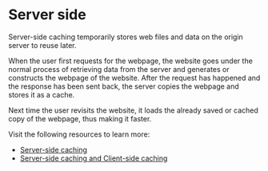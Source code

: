 # Server side

Server-side caching temporarily stores web files and data on the origin server to reuse later.

When the user first requests for the webpage, the website goes under the normal process of retrieving data from the server and generates or constructs the webpage of the website. After the request has happened and the response has been sent back, the server copies the webpage and stores it as a cache.

Next time the user revisits the website, it loads the already saved or cached copy of the webpage, thus making it faster.

Visit the following resources to learn more:

- [Server-side caching ](https://www.starwindsoftware.com/resource-library/server-side-caching/)
- [Server-side caching and Client-side caching](https://www.codingninjas.com/codestudio/library/server-side-caching-and-client-side-caching)

